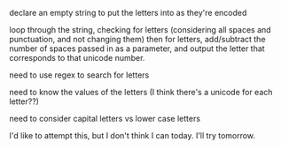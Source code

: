 
declare an empty string to put the letters into as they're encoded

loop through the string, checking for letters 
(considering all spaces and punctuation, and not changing them)
then for letters, add/subtract the number of spaces passed in as a parameter, and output the 
letter that corresponds to that unicode number.

need to use regex to search for letters

need to know the values of the letters (I think there's a unicode for each letter??)

need to consider capital letters vs lower case letters

I'd like to attempt this, but I don't think I can today. I'll try tomorrow.

